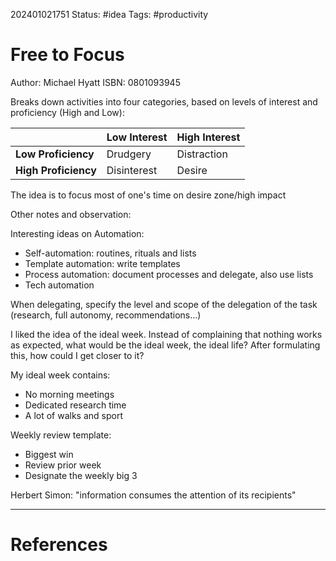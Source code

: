 
202401021751
Status: #idea
Tags: #productivity

# Free to Focus
Author: Michael Hyatt
ISBN: 0801093945

Breaks down activities into four categories, based on levels of interest and proficiency (High and Low):

| | Low Interest | High Interest | 
| -------------- | --------------- | --------------- | 
| **Low Proficiency**| Drudgery | Distraction | 
| **High Proficiency**| Disinterest | Desire |
The idea is to focus most of one's time on desire zone/high impact

Other notes and observation:

Interesting ideas on Automation:
- Self-automation: routines, rituals and lists
- Template automation: write templates
- Process automation: document processes and delegate, also use lists
- Tech automation

When delegating, specify the level and scope of the delegation of the task (research, full autonomy, recommendations...)

I liked the idea of the ideal week. Instead of complaining that nothing works as expected, what would be the ideal week, the ideal life? After formulating this, how could I get closer to it?

My ideal week contains:
- No morning meetings
- Dedicated research time
- A lot of walks and sport

Weekly review template:
- Biggest win
- Review prior week
- Designate the weekly big 3

Herbert Simon: "information consumes the attention of its recipients"

___
# References